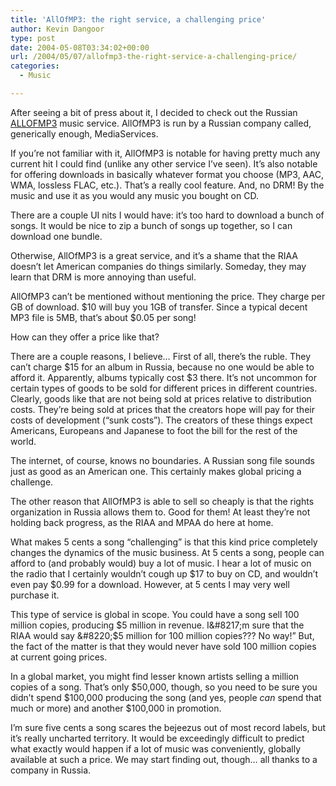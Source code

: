 ```yaml
---
title: 'AllOfMP3: the right service, a challenging price'
author: Kevin Dangoor
type: post
date: 2004-05-08T03:34:02+00:00
url: /2004/05/07/allofmp3-the-right-service-a-challenging-price/
categories:
  - Music

---
```

After seeing a bit of press about it, I decided to check out the Russian [ALLOFMP3][1] music service. AllOfMP3 is run by a Russian company called, generically enough, MediaServices.

If you&#8217;re not familiar with it, AllOfMP3 is notable for having pretty much any current hit I could find (unlike any other service I&#8217;ve seen). It&#8217;s also notable for offering downloads in basically whatever format you choose (MP3, AAC, WMA, lossless FLAC, etc.). That&#8217;s a really cool feature. And, no DRM! By the music and use it as you would any music you bought on CD.

There are a couple UI nits I would have: it&#8217;s too hard to download a bunch of songs. It would be nice to zip a bunch of songs up together, so I can download one bundle.

Otherwise, AllOfMP3 is a great service, and it&#8217;s a shame that the RIAA doesn&#8217;t let American companies do things similarly. Someday, they may learn that DRM is more annoying than useful.

AllOfMP3 can&#8217;t be mentioned without mentioning the price. They charge per GB of download. $10 will buy you 1GB of transfer. Since a typical decent MP3 file is 5MB, that&#8217;s about $0.05 per song!

How can they offer a price like that?

There are a couple reasons, I believe&#8230; First of all, there&#8217;s the ruble. They can&#8217;t charge $15 for an album in Russia, because no one would be able to afford it. Apparently, albums typically cost $3 there. It&#8217;s not uncommon for certain types of goods to be sold for different prices in different countries. Clearly, goods like that are not being sold at prices relative to distribution costs. They&#8217;re being sold at prices that the creators hope will pay for their costs of development (&#8220;sunk costs&#8221;). The creators of these things expect Americans, Europeans and Japanese to foot the bill for the rest of the world.

The internet, of course, knows no boundaries. A Russian song file sounds just as good as an American one. This certainly makes global pricing a challenge.

The other reason that AllOfMP3 is able to sell so cheaply is that the rights organization in Russia allows them to. Good for them! At least they&#8217;re not holding back progress, as the RIAA and MPAA do here at home.

What makes 5 cents a song &#8220;challenging&#8221; is that this kind price completely changes the dynamics of the music business. At 5 cents a song, people can afford to (and probably would) buy a lot of music. I hear a lot of music on the radio that I certainly wouldn&#8217;t cough up $17 to buy on CD, and wouldn&#8217;t even pay $0.99 for a download. However, at 5 cents I may very well purchase it.

This type of service is global in scope. You could have a song sell 100 million copies, producing $5 million in revenue. I&#8217;m sure that the RIAA would say &#8220;$5 million for 100 million copies??? No way!&#8221; But, the fact of the matter is that they would never have sold 100 million copies at current going prices.

In a global market, you might find lesser known artists selling a million copies of a song. That&#8217;s only $50,000, though, so you need to be sure you didn&#8217;t spend $100,000 producing the song (and yes, people _can_ spend that much or more) and another $100,000 in promotion.

I&#8217;m sure five cents a song scares the bejeezus out of most record labels, but it&#8217;s really uncharted territory. It would be exceedingly difficult to predict what exactly would happen if a lot of music was conveniently, globally available at such a price. We may start finding out, though&#8230; all thanks to a company in Russia.

 [1]: http://www.allofmp3.com/ "ALLOFMP3. The Best MP3 Downloads. Full Albums. Music,Soundtracks,Singles,Videos,Games."
